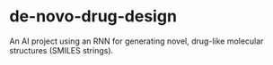 # de-novo-drug-design
An AI project using an RNN for generating novel, drug-like molecular structures (SMILES strings).
